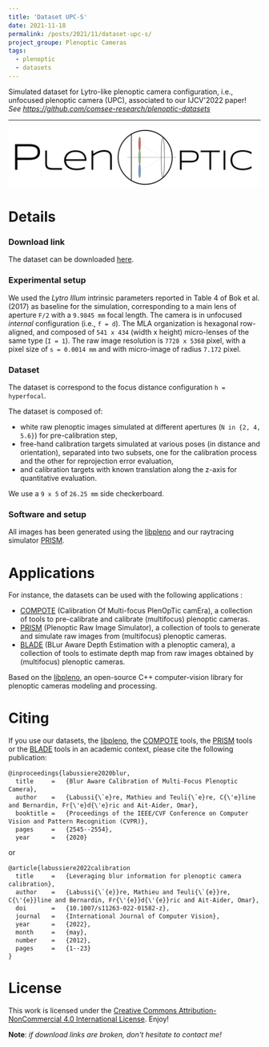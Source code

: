 ```yaml
---
title: 'Dataset UPC-S'
date: 2021-11-18
permalink: /posts/2021/11/dataset-upc-s/
project_groupe: Plenoptic Cameras
tags:
  - plenoptic
  - datasets
---
```


Simulated dataset for Lytro-like plenoptic camera configuration, i.e., unfocused plenoptic camera (UPC), associated to our IJCV'2022 paper! _See <https://github.com/comsee-research/plenoptic-datasets>_ 

---
![banner-logo](/images/publications/banner-plenoptic.png)


Details
===============

### Download link

The dataset can be downloaded [here](https://plenoptic.ip.uca.fr/UPC-S.tar.gz).

### Experimental setup

We used the _Lytro Illum_ intrinsic parameters reported in Table 4 of Bok et al. (2017) as baseline for the simulation, corresponding to a main lens of aperture `F/2` with a `9.9845 mm` focal length.
The camera is in unfocused _internal_ configuration (i.e., `f = d`).
The MLA organization is hexagonal row-aligned, and composed of `541 x 434` (width x height) micro-lenses of the same type (`I = 1`).
The raw image resolution is `7728 x 5368` pixel, with a pixel size of `s = 0.0014 mm` and with micro-image of radius `7.172` pixel. 

### Dataset

The dataset is correspond to the focus distance configuration `h = hyperfocal`.

The dataset is composed of:

- white raw plenoptic images simulated at different apertures (`N in {2, 4, 5.6}`) for pre-calibration step,
- free-hand calibration targets simulated at various poses (in distance and orientation), separated into two subsets, one for the calibration process and the other for reprojection error evaluation,
- and calibration targets with known translation along the z-axis for quantitative evaluation.

We use a `9 x 5` of `26.25 mm` side checkerboard.

### Software and setup

All images has been generated using the [libpleno] and our raytracing simulator [PRISM].


Applications
============

For instance, the datasets can be used with the following applications :
 * [COMPOTE] (Calibration Of Multi-focus PlenOpTic camEra), a collection of tools to pre-calibrate and calibrate (multifocus) plenoptic cameras.
 * [PRISM] (Plenoptic Raw Image Simulator), a collection of tools to generate and simulate raw images from (multifocus) plenoptic cameras.
 * [BLADE] (BLur Aware Depth Estimation with a plenoptic camera), a collection of tools to estimate depth map from raw images obtained by (multifocus) plenoptic cameras.

Based on the [libpleno], an open-source C++ computer-vision library for plenoptic cameras modeling and processing.


Citing
======

If you use our datasets, the [libpleno], the [COMPOTE] tools, the [PRISM] tools or the [BLADE] tools in an academic context, please cite the following publication:

	@inproceedings{labussiere2020blur,
	  title 	=	{Blur Aware Calibration of Multi-Focus Plenoptic Camera},
	  author	=	{Labussi{\`e}re, Mathieu and Teuli{\`e}re, C{\'e}line and Bernardin, Fr{\'e}d{\'e}ric and Ait-Aider, Omar},
	  booktitle	=	{Proceedings of the IEEE/CVF Conference on Computer Vision and Pattern Recognition (CVPR)},
	  pages		=	{2545--2554},
	  year		=	{2020}
	
or 

	@article{labussiere2022calibration
	  title		=	{Leveraging blur information for plenoptic camera calibration},
	  author	=	{Labussi{\`{e}}re, Mathieu and Teuli{\`{e}}re, C{\'{e}}line and Bernardin, Fr{\'{e}}d{\'{e}}ric and Ait-Aider, Omar},
	  doi		=	{10.1007/s11263-022-01582-z},
	  journal	=	{International Journal of Computer Vision},
	  year		=	{2022},
	  month		=	{may},
	  number	=	{2012},
	  pages		=	{1--23}
	}


License
=======

This work is licensed under the [Creative Commons Attribution-NonCommercial 4.0 International License](https://creativecommons.org/licenses/by-nc/4.0/). Enjoy!

**Note**: _if download links are broken, don't hesitate to contact me!_

[Ubuntu]: http://www.ubuntu.com
[CMake]: http://www.cmake.org
[CMake documentation]: http://www.cmake.org/cmake/help/cmake2.6docs.html
[git]: http://git-scm.com
[Eigen]: http://eigen.tuxfamily.org
[libv]: http://gitlab.ip.uca.fr/libv/libv
[lma]: http://gitlab.ip.uca.fr/libv/lma
[OpenCV]: https://opencv.org/
[Doxygen]: http://www.stack.nl/~dimitri/doxygen/
[boost]: http://www.boost.org/
[libpleno]: https://github.com/comsee-research/libpleno
[COMPOTE]: https://github.com/comsee-research/compote
[BLADE]: https://github.com/comsee-research/blade
[PRISM]: https://github.com/comsee-research/prism

